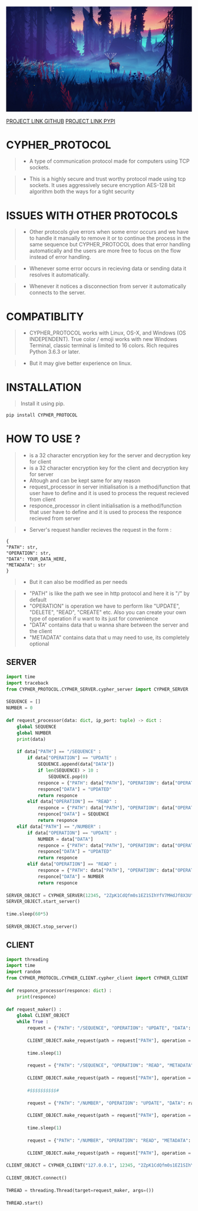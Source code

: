 ![](ZZZ/ZZZ.jpg)

[PROJECT LINK GITHUB](https://github.com/P-Y-R-O-B-O-T/CYPHER_PROTOCOL)
[PROJECT LINK PYPI](https://pypi.org/project/cypher-protocol-P-Y-R-O-B-O-T/1.0.0/)

# CYPHER_PROTOCOL

> * A type of communication protocol made for computers using TCP sockets.

> * This is a highly secure and trust worthy protocol made using tcp sockets. It uses aggressively secure encryption AES-128 bit algorithm both the ways for a tight security

# ISSUES WITH OTHER PROTOCOLS

> * Other protocols give errors when some error occurs and we have to handle it manually to remove it or to continue the process in the same sequence but CYPHER_PROTOCOL does that error handling automatically and the users are more free to focus on the flow instead of error handling.

> * Whenever some error occurs in recieving data or sending data it resolves it automatically.

> * Whenever it notices a disconnection from server it automatically connects to the server.

# COMPATIBLITY

> * CYPHER_PROTOCOL works with Linux, OS-X, and Windows (OS INDEPENDENT). True color / emoji works with new Windows Terminal, classic terminal is limited to 16 colors. Rich requires Python 3.6.3 or later.

> * But it may give better experience on linux.

# INSTALLATION

> Install it using pip.

```sh
pip install CYPHER_PROTOCOL
```

# HOW TO USE ?

> * <key-1> is a 32 character encryption key for the server and decryption key for client
> * <key-2> is a 32 character encryption key for the client and decryption key for server
> * Altough <key-1> and <key-2> can be kept same for any reason
> * request_processor in server initialisation is a method/function that user have to define and it is used to process the request recieved from client
> * responce_processor in client initialisation is a method/function that user have to define and it is used to process the responce recieved from server

> * Server's request handler recieves the request in the form :

```
{
"PATH": str,
"OPERATION": str,
"DATA": YOUR_DATA_HERE,
"METADATA": str
}
```

> * But it can also be modified as per needs

> * "PATH" is like the path we see in http protocol and here it is "/" by default
> * "OPERATION" is operation we have to perform like "UPDATE", "DELETE", "READ", "CREATE" etc. Also you can create your own type of operation if u want to its just for convenience
> * "DATA" contains data that u wanna share between the server and the client
> * "METADATA" contains data that u may need to use, its completely optional

## SERVER

```python
import time
import traceback
from CYPHER_PROTOCOL.CYPHER_SERVER.cypher_server import CYPHER_SERVER

SEQUENCE = []
NUMBER = 0

def request_processor(data: dict, ip_port: tuple) -> dict :
    global SEQUENCE
    global NUMBER
    print(data)

    if data["PATH"] == "/SEQUENCE" :
        if data["OPERATION"] == "UPDATE" :
            SEQUENCE.append(data["DATA"])
            if len(SEQUENCE) > 10 :
                SEQUENCE.pop(0)
            responce = {"PATH": data["PATH"], "OPERATION": data["OPERATION"], "METADATA": data["METADATA"]}
            responce["DATA"] = "UPDATED"
            return responce
        elif data["OPERATION"] == "READ" :
            responce = {"PATH": data["PATH"], "OPERATION": data["OPERATION"], "METADATA": data["METADATA"]}
            responce["DATA"] = SEQUENCE
            return responce
    elif data["PATH"] == "/NUMBER" :
        if data["OPERATION"] == "UPDATE" :
            NUMBER = data["DATA"]
            responce = {"PATH": data["PATH"], "OPERATION": data["OPERATION"], "METADATA": data["METADATA"]}
            responce["DATA"] = "UPDATED"
            return responce
        elif data["OPERATION"] == "READ" :
            responce = {"PATH": data["PATH"], "OPERATION": data["OPERATION"], "METADATA": data["METADATA"]}
            responce["DATA"] = NUMBER
            return responce

SERVER_OBJECT = CYPHER_SERVER(12345, "2ZpK1CdQfm0s1EZ1SIhYfV7MHdJf8X3U", "2ZpK1CdQfm0s1EZ1SIhYfV7MHdJf8X3U", request_processor)
SERVER_OBJECT.start_server()

time.sleep(60*5)

SERVER_OBJECT.stop_server()
```

## CLIENT

```python
import threading
import time
import random
from CYPHER_PROTOCOL.CYPHER_CLIENT.cypher_client import CYPHER_CLIENT

def responce_processor(responce: dict) :
    print(responce)

def request_maker() :
    global CLIENT_OBJECT
    while True :
        request = {"PATH": "/SEQUENCE", "OPERATION": "UPDATE", "DATA": random.randint(0,1000), "METADATA": {}}

        CLIENT_OBJECT.make_request(path = request["PATH"], operation = request["OPERATION"], data = request["DATA"], metadata = request["METADATA"])

        time.sleep(1)

        request = {"PATH": "/SEQUENCE", "OPERATION": "READ", "METADATA": {}}

        CLIENT_OBJECT.make_request(path = request["PATH"], operation = request["OPERATION"], metadata = request["METADATA"])

        #$$$$$$$$$$#

        request = {"PATH": "/NUMBER", "OPERATION": "UPDATE", "DATA": random.randint(0,1000), "METADATA": {}}

        CLIENT_OBJECT.make_request(path = request["PATH"], operation = request["OPERATION"], data = request["DATA"], metadata = request["METADATA"])

        time.sleep(1)

        request = {"PATH": "/NUMBER", "OPERATION": "READ", "METADATA": {}}

        CLIENT_OBJECT.make_request(path = request["PATH"], operation = request["OPERATION"], metadata = request["METADATA"])

CLIENT_OBJECT = CYPHER_CLIENT("127.0.0.1", 12345, "2ZpK1CdQfm0s1EZ1SIhYfV7MHdJf8X3U", "2ZpK1CdQfm0s1EZ1SIhYfV7MHdJf8X3U", responce_processor)

CLIENT_OBJECT.connect()

THREAD = threading.Thread(target=request_maker, args=())

THREAD.start()
```
